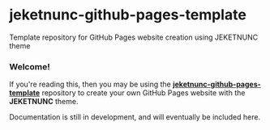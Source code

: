 # jeketnunc-github-pages-template
Template repository for GitHub Pages website creation using JEKETNUNC theme

### Welcome!
If you're reading this, then you may be using the [**jeketnunc-github-pages-template**](https://github.com/jeketnunc/jeketnunc-github-pages-template) repository to create your own GitHub Pages website with the **JEKETNUNC** theme.

Documentation is still in development, and will eventually be included here.
